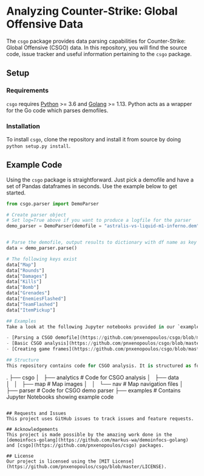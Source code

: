 # Analyzing Counter-Strike: Global Offensive Data
The `csgo` package provides data parsing capabilities for Counter-Strike: Global Offensive (CSGO) data. In this repository, you will find the source code, issue tracker and useful information pertaining to the `csgo` package.

## Setup
### Requirements
`csgo` requires [Python](https://www.python.org/downloads/) >= 3.6 and [Golang](https://golang.org/dl/) >= 1.13. Python acts as a wrapper for the Go code which parses demofiles.

### Installation
To install `csgo`, clone the repository and install it from source by doing `python setup.py install`.

## Example Code
Using the `csgo` package is straightforward. Just pick a demofile and have a set of Pandas dataframes in seconds. Use the example below to get started.

```python
from csgo.parser import DemoParser

# Create parser object
# Set log=True above if you want to produce a logfile for the parser
demo_parser = DemoParser(demofile = "astralis-vs-liquid-m1-inferno.dem", match_id = "astralis-vs-liquid-m1-inferno.dem")


# Parse the demofile, output results to dictionary with df name as key
data = demo_parser.parse()

# The following keys exist
data["Map"]
data["Rounds"]
data["Damages"]
data["Kills"]
data["Bomb"]
data["Grenades"]
data["EnemiesFlashed"]
data["TeamFlashed"]
data["ItemPickup"]

## Examples
Take a look at the following Jupyter notebooks provided in our `examples/` directory.

- [Parsing a CSGO demofile](https://github.com/pnxenopoulos/csgo/blob/master/examples/00_Parsing_a_CSGO_demofile.ipynb)
- [Basic CSGO analysis](https://github.com/pnxenopoulos/csgo/blob/master/examples/01_Basic_statistical_analysis.ipynb)
- [Creating game frames](https://github.com/pnxenopoulos/csgo/blob/master/examples/02_Generating_game_frames.ipynb)

## Structure
This repository contains code for CSGO analysis. It is structured as follows:

```
.
├── csgo
│   ├── analytics                 # Code for CSGO analysis
│   ├── data                      
│   │   ├── map                   # Map images
│   │   └── nav                   # Map navigation files
│   ├── parser                    # Code for CSGO demo parser
├── examples                      # Contains Jupyter Notebooks showing example code
```

## Requests and Issues
This project uses GitHub issues to track issues and feature requests.

## Acknowledgements
This project is made possible by the amazing work done in the [demoinfocs-golang](https://github.com/markus-wa/demoinfocs-golang) and [csgo](https://github.com/pnxenopoulos/csgo) packages. 

## License
Our project is licensed using the [MIT License](https://github.com/pnxenopoulos/csgo/blob/master/LICENSE).

